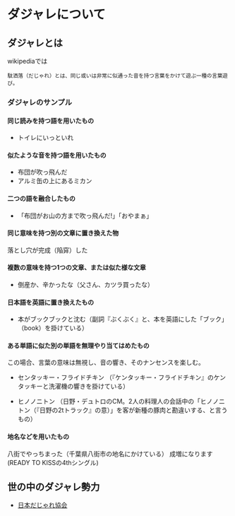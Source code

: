 # ダジャレについて

## ダジャレとは

wikipediaでは

```
駄洒落（だじゃれ）とは、同じ或いは非常に似通った音を持つ言葉をかけて遊ぶ一種の言葉遊び。
```

### ダジャレのサンプル

#### 同じ読みを持つ語を用いたもの

- トイレにいっといれ

#### 似たような音を持つ語を用いたもの

- 布団が吹っ飛んだ
- アルミ缶の上にあるミカン

#### 二つの語を融合したもの

- 「布団がお山の方まで吹っ飛んだ!」「おやまぁ」

#### 同じ意味を持つ別の文章に置き換えた物

落とし穴が完成（陥穽）した

#### 複数の意味を持つ1つの文章、または似た様な文章

- 倒産か、辛かったな（父さん、カツラ買ったな）

#### 日本語を英語に置き換えたもの

- 本がブックブックと沈む（副詞『ぶくぶく』と、本を英語にした「ブック」（book）を掛けている）

#### ある単語に似た別の単語を無理やり当てはめたもの

この場合、言葉の意味は無視し、音の響き、そのナンセンスを楽しむ。

- センタッキー・フライドチキン （『ケンタッキー・フライドチキン』のケンタッキーと洗濯機の響きを掛けている）

- ヒノノニトン （日野・デュトロのCM。2人の料理人の会話中の「ヒノノニトン（『日野の2tトラック』の意）」を客が新種の豚肉と勘違いする、と言うもの）

#### 地名などを用いたもの

八街でやっちまった（千葉県八街市の地名にかけている）
成増になります(READY TO KISSの4thシングル)

## 世の中のダジャレ勢力

- [日本だじゃれ協会](https://www.dajare-zukai.jp/)
